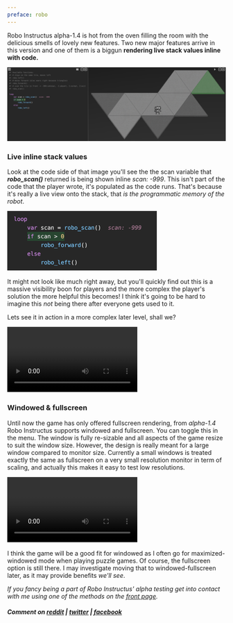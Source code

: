 ```yaml
---
preface: robo
---
```


Robo Instructus alpha-1.4 is hot from the oven filling the room with the delicious smells of lovely new features. Two new major features arrive in this version and one of them is a biggun **rendering live stack values inline with code.**

![](/assets/2017-11-03/inline-stack-values.png "JUICE")

### Live inline stack values
Look at the code side of that image you'll see the the scan variable that ***robo_scan()*** returned is being shown inline *scan:&nbsp;-999*. This isn't part of the code that the player wrote, it's populated as the code runs. That's because it's really a live view onto the stack, that *is the programmatic memory of the robot*.

![](/assets/2017-11-03/inline-stack-values-focus.png "Knowing is half the battle")

It might not look like much right away, but you'll quickly find out this is a massive visibility boon for players and the more complex the player's solution the more helpful this becomes! I think it's going to be  hard to imagine this _not_ being there after everyone gets used to it.

Lets see it in action in a more complex later level, shall we?

<video src="/assets/2017-11-03/inline-stack-values.mp4" controls loop autoplay></video>

### Windowed & fullscreen
Until now the game has only offered fullscreen rendering, from *alpha-1.4* Robo Instructus supports windowed and fullscreen. You can toggle this in the menu. The window is fully re-sizable and all aspects of the game resize to suit the window size. However, the design is really meant for a large window compared to monitor size. Currently a small windows is treated exactly the same as fullscreen on a very small resolution monitor in term of scaling, and actually this makes it easy to test low resolutions.

<video src="/assets/2017-11-03/windowed-fullscreen.mp4" controls loop></video>

I think the game will be a good fit for windowed as I often go for maximized-windowed mode when playing puzzle games. Of course, the fullscreen option is still there. I may investigate moving that to windowed-fullscreen later, as it may provide benefits _we'll see_.

*If you fancy being a part of Robo Instructus' alpha testing get into contact with me using one of the methods on the [front page](/).*

##### Comment on [reddit](https://www.reddit.com/r/devblogs/comments/7ajxqq/robo_instructus_a_window_to_the_stack_rendering/) | [twitter](https://twitter.com/alexbutlergames/status/926465112063533057) | [facebook](https://www.facebook.com/alexbutlergames/posts/1653412114746169)
